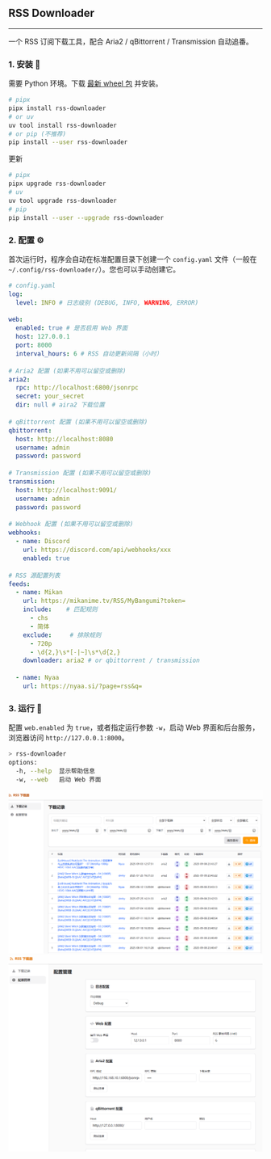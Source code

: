 ## RSS Downloader
---

一个 RSS 订阅下载工具，配合 Aria2 / qBittorrent / Transmission 自动追番。


### 1. 安装 🚀

需要 Python 环境。下载 [最新 wheel 包](https://github.com/grasssand/rss-downloader/releases) 并安装。

```bash
# pipx
pipx install rss-downloader
# or uv
uv tool install rss-downloader
# or pip (不推荐)
pip install --user rss-downloader
```

更新
```bash
# pipx
pipx upgrade rss-downloader
# uv
uv tool upgrade rss-downloader
# pip
pip install --user --upgrade rss-downloader
```

### 2. 配置 ⚙️

首次运行时，程序会自动在标准配置目录下创建一个 `config.yaml` 文件（一般在 `~/.config/rss-downloader/`）。您也可以手动创建它。

```yaml
# config.yaml
log:
  level: INFO # 日志级别 (DEBUG, INFO, WARNING, ERROR)

web:
  enabled: true # 是否启用 Web 界面
  host: 127.0.0.1
  port: 8000
  interval_hours: 6 # RSS 自动更新间隔（小时）

# Aria2 配置 (如果不用可以留空或删除)
aria2:
  rpc: http://localhost:6800/jsonrpc
  secret: your_secret
  dir: null # aira2 下载位置

# qBittorrent 配置 (如果不用可以留空或删除)
qbittorrent:
  host: http://localhost:8080
  username: admin
  password: password

# Transmission 配置 (如果不用可以留空或删除)
transmission:
  host: http://localhost:9091/
  username: admin
  password: password

# Webhook 配置 (如果不用可以留空或删除)
webhooks:
  - name: Discord
    url: https://discord.com/api/webhooks/xxx
    enabled: true

# RSS 源配置列表
feeds:
  - name: Mikan
    url: https://mikanime.tv/RSS/MyBangumi?token=
    include:    # 匹配规则
      - chs
      - 简体
    exclude:     # 排除规则
      - 720p
      - \d{2,}\s*[-|~]\s*\d{2,}
    downloader: aria2 # or qbittorrent / transmission

  - name: Nyaa
    url: https://nyaa.si/?page=rss&q=
```


### 3. 运行 🎉

配置 `web.enabled` 为 `true`，或者指定运行参数 `-w`，启动 Web 界面和后台服务，浏览器访问 `http://127.0.0.1:8000`。

```bash
> rss-downloader
options:
  -h, --help  显示帮助信息
  -w, --web   启动 Web 界面
```

![下载记录](./assets/下载记录.png)
![配置管理](./assets/配置管理.png)
